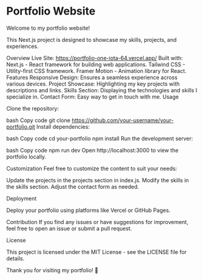 # Portfolio Website
Welcome to my portfolio website! 

This Next.js project is designed to showcase my skills, projects, and experiences.

Overview
Live Site: https://portfolio-one-iota-64.vercel.app/
Built with:
Next.js - React framework for building web applications.
Tailwind CSS - Utility-first CSS framework.
Framer Motion - Animation library for React.
Features
Responsive Design: Ensures a seamless experience across various devices.
Project Showcase: Highlighting my key projects with descriptions and links.
Skills Section: Displaying the technologies and skills I specialize in.
Contact Form: Easy way to get in touch with me.
Usage

Clone the repository:

bash
Copy code
git clone https://github.com/your-username/your-portfolio.git
Install dependencies:

bash
Copy code
cd your-portfolio
npm install
Run the development server:

bash
Copy code
npm run dev
Open http://localhost:3000 to view the portfolio locally.

Customization
Feel free to customize the content to suit your needs:

Update the projects in the projects section in index.js.
Modify the skills in the skills section.
Adjust the contact form as needed.

Deployment

Deploy your portfolio using platforms like Vercel or GitHub Pages.

Contribution
If you find any issues or have suggestions for improvement, feel free to open an issue or submit a pull request.

License

This project is licensed under the MIT License - see the LICENSE file for details.

Thank you for visiting my portfolio! 🚀